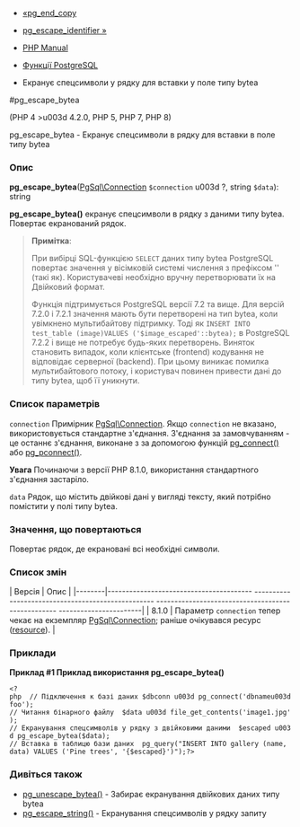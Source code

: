 - [«pg_end_copy](function.pg-end-copy.md)
- [pg_escape_identifier »](function.pg-escape-identifier.md)

- [PHP Manual](index.md)
- [Функції PostgreSQL](ref.pgsql.md)
- Екранує спецсимволи у рядку для вставки у поле типу bytea

#pg_escape_bytea

(PHP 4 \>u003d 4.2.0, PHP 5, PHP 7, PHP 8)

pg_escape_bytea - Екранує спецсимволи в рядку для вставки в поле
типу bytea

### Опис

**pg_escape_bytea**([PgSql\Connection](class.pgsql-connection.md)
`$connection` u003d ?, string `$data`): string

**pg_escape_bytea()** екранує спецсимволи в рядку з даними типу
bytea. Повертає екранований рядок.

> **Примітка**:
>
> При вибірці SQL-функцією `SELECT` даних типу bytea PostgreSQL
> повертає значення у вісімковій системі числення з префіксом '\'
> (такі як). Користувачеві необхідно вручну перетворювати їх на
> Двійковий формат.
>
> Функція підтримується PostgreSQL версії 7.2 та вище. Для версій 7.2.0
> і 7.2.1 значення мають бути перетворені на тип bytea, коли
> увімкнено мультибайтову підтримку. Тоді як
> `INSERT INTO test_table (image)VALUES ('$image_escaped'::bytea);` в
> PostgreSQL 7.2.2 і вище не потребує будь-яких перетворень.
> Виняток становить випадок, коли клієнтське (frontend) кодування не
> відповідає серверної (backend). При цьому виникає помилка
> мультибайтового потоку, і користувач повинен привести дані до типу
> bytea, щоб її уникнути.

### Список параметрів

`connection`
Примірник [PgSql\Connection](class.pgsql-connection.md). Якщо
`connection` не вказано, використовується стандартне з'єднання.
З'єднання за замовчуванням - це останнє з'єднання, виконане з
за допомогою функцій [pg_connect()](function.pg-connect.md) або
[pg_pconnect()](function.pg-pconnect.md).

**Увага**
Починаючи з версії PHP 8.1.0, використання стандартного з'єднання
застаріло.

`data`
Рядок, що містить двійкові дані у вигляді тексту, який потрібно
помістити у полі типу bytea.

### Значення, що повертаються

Повертає рядок, де екрановані всі необхідні символи.

### Список змін

| Версія | Опис |
|--------|---------------------------------------- -------------------------------------------------- -------------------------------------------------- -----------------------|
| 8.1.0 | Параметр `connection` тепер чекає на екземпляр [PgSql\Connection](class.pgsql-connection.md); раніше очікувався ресурс ([resource](language.types.resource.md)). |

### Приклади

**Приклад #1 Приклад використання **pg_escape_bytea()****

`<?php  // Підключення к базі даних $dbconn u003d pg_connect('dbnameu003dfoo'); // Читання бінарного файлу  $data u003d file_get_contents('image1.jpg'); // Екранування спецсимволів у рядку з двійковими даними  $escaped u003d pg_escape_bytea($data); // Вставка в таблицю бази даних  pg_query("INSERT INTO gallery (name, data) VALUES ('Pine trees', '{$escaped}')");?> `

### Дивіться також

- [pg_unescape_bytea()](function.pg-unescape-bytea.md) - Забирає
екранування двійкових даних типу bytea
- [pg_escape_string()](function.pg-escape-string.md) - Екранування
спецсимволів у рядку запиту
